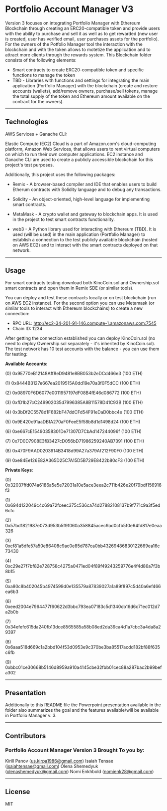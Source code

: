 # Portfolio Account Manager V3
Version 3 focuses on integrating Portfolio Manager with Ethereum Blockchain through creating an ERC20-compatible token and provide users with the ability to purchase and sell it as well as to get rewarded (new user is created, user has verified email, user purchases assets for the portfolio). For the owners of the Potfolio Manager tool the interaction with the blockchain and with the token allows to motetize the application and to attract more clients through the rewards system. This Blockchain folder consists of the following elements:
* Smart contracts to create ERC20-compatible token and specific functions to manage the token
* TBD - Libraries with functions and settings for integrating the main application (Portfolio Manager) with the blockchain (create and restore accounts (wallets), add/remove owners, purchase/sell tokens, manage the total supply of the token and Ethereum amount available on the contract for the owners).
 
---

## Technologies 

AWS Services + Ganache CLI: 

Elastic Compute (EC2) Cloud is a part of Amazon.com's cloud-computing platform, Amazon Web Services, that allows users to rent virtual computers on which to run their own computer applications. EC2 instance and Ganache CLI are used to create a publicly accessible blockchain for this project's test purposes. 

Additionally, this project uses the following packages: 

* Remix - A browser-based compiler and IDE that enables users to build Etherum contracts with Solidity language and to debug any transactions. 

* Solidity - An object-oriented, high-level language for implementing smart contracts. 

* MetaMask - A crypto wallet and gateway to blockchain apps. It is used in the project to test smart contracts functionality.

* web3 - A Python library used for interacting with Ethereum (TBD). It is used (will be used) in the main application (Portfolio Manager) to establish a connection to the test publicly available blockchain (hosted on AWS EC2) and to interact with the smart contracts deployed on that network. 



---

## Usage 

For smart contracts testing download both KinoCoin.sol and Ownership.sol smart contracts and open them in Remix SDE (or similar tools). 

You can deploy and test these contracts locally or on test blockchain (run on AWS EC2 instance). For the second option you can use Metamask (or similar tools to interact with Ethereum blockchains) to create a new connection:
* RPC URL: http://ec2-34-201-91-146.compute-1.amazonaws.com:7545
* Chain ID: 1234

After getting the connection established you can deploy KinoCoin.sol (no need to deploy Ownership.sol separately - it's inherited by KinoCoin.sol). The test network has 10 test accounts with the balance - you can use them for testing:

**Available Accounts:**

(0) 0x9E770eB12148Aff8eD9481e8BB053b2eDCd466e3 (100 ETH)

(1) 0x8444B3127e667ea2019515A0dd19e70a3f0F5dCC (100 ETH)

(2) 0x08970F6D6077e0011957197dF08B4fE46d086772 (100 ETH)

(3) 0xfD1b27cC249902035d7996385A8B11578D41C93B (100 ETH)

(4) 0x3bDf2C5578d1F682bF47ddCFd54F91eDaD0bbc4e (100 ETH)

(5) 0x9E420c91aaDBfA270aF0FeeE5f58b8d1d1498d24 (100 ETH)

(6) 0xe667cE15490358301De71307D7CbAd147244096f (100 ETH)

(7) 0x7D0D7908E3fB3427cD056bD71986259240AB7391 (100 ETH)

(8) 0x470F9AAD0203914B3418d99A27a379Af212F90F0 (100 ETH)

(9) 0xe84Ee126E82A365D25C7A15D5B729E8422b80cF3 (100 ETH)

**Private Keys**:

(0) 0x32037ffd074a6186a5e5e72031a10e5ace3eea2c711b426e20f79bdf156916f3

(1) 0x694d122049c4c69a72fceec375c536ca74d27882108137b9f771c9a3f5ed6cfc

(2) 0x57bd1821987e073d953b5f9f060a358845acec9ad0cfb5f0e64fd817e0eaa326

(3) 0xcf81a5dfe57a50e86408c9ac0e85d787ca0bb43269486830122669ea16c73430

(4) 0xc29e27f7bf82e728758c4275a0471ed04f89f49243259776e4f4d86a7f3b8b15

(5) 0xa80c8b402045b4974599d0e135579a87839027a1a89f897c5d40a6ef466ea6b3

(6) 0xeed2004e7964477f60622d3bbc793ea07183c5d1340cb16d6c71ec012d7a2b0b

(7) 0x34efefc615da240fb13dce8565585a58b08ed2da39ca4d1a7cbc3a4da8a29397

(8) 0x6aaa518d669c1a2bbd104f53d0953e9c370be3ba85517acdd182bf88f635c6fb

(9) 0xbbc01ce30668b5146d8959a910a4145cbe32fbb01cec88a287bac2b99befa302

---

## Presentation  

Additionally to this README file the Powerpoint presentation available in the folder also summarizes the goal and the features available/will be available in Portfolio Manager v. 3.

---

## Contributors

### Portfolio Account Manager Version 3 Brought To you by:

Kirill Panov (us.kirpa1986@gmail.com)
Isaiah Tensae (isaiahtensae@gmail.com)
Olena Shemedyuk (olenashemedyuk@gmail.com)
Nomi Enkhbold (nomienk28@gmail.com)

---

## License

MIT
